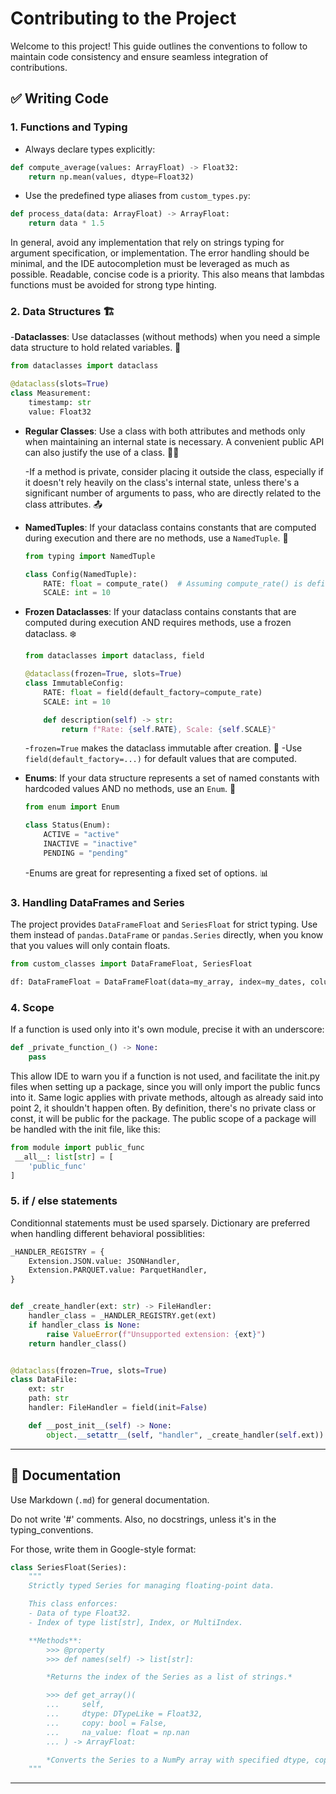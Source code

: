 # Contributing to the Project

Welcome to this project! This guide outlines the conventions to follow to maintain code consistency and ensure seamless integration of contributions.

## ✅ Writing Code

### 1. Functions and Typing

- Always declare types explicitly:

```python
def compute_average(values: ArrayFloat) -> Float32:
    return np.mean(values, dtype=Float32)
```

- Use the predefined type aliases from `custom_types.py`:

```python
def process_data(data: ArrayFloat) -> ArrayFloat:
    return data * 1.5
```

In general, avoid any implementation that rely on strings typing for argument specification, or implementation. The error handling should be minimal, and the IDE autocompletion must be leveraged as much as possible.
Readable, concise code is a priority. This also means that lambdas functions must be avoided for strong type hinting.

### 2. Data Structures 🏗️

-**Dataclasses**: Use dataclasses (without methods) when you need a simple data structure to hold related variables. 🧱

```python
from dataclasses import dataclass

@dataclass(slots=True)
class Measurement:
    timestamp: str
    value: Float32
```

- **Regular Classes**: Use a class with both attributes and methods only when maintaining an internal state is necessary. A convenient public API can also justify the use of a class. 👨‍💻

    -If a method is private, consider placing it outside the class, especially if it doesn't rely heavily on the class's internal state, unless there's a significant number of arguments to pass, who are directly related to the class attributes. 📤

- **NamedTuples**: If your dataclass contains constants that are computed during execution and there are no methods, use a `NamedTuple`. 🧮

    ```python
    from typing import NamedTuple

    class Config(NamedTuple):
        RATE: float = compute_rate()  # Assuming compute_rate() is defined elsewhere
        SCALE: int = 10
    ```

- **Frozen Dataclasses**: If your dataclass contains constants that are computed during execution AND requires methods, use a frozen dataclass. ❄️

    ```python
    from dataclasses import dataclass, field

    @dataclass(frozen=True, slots=True)
    class ImmutableConfig:
        RATE: float = field(default_factory=compute_rate)
        SCALE: int = 10

        def description(self) -> str:
            return f"Rate: {self.RATE}, Scale: {self.SCALE}"
    ```

    -`frozen=True` makes the dataclass immutable after creation. 🧊
    -Use `field(default_factory=...)` for default values that are computed.

- **Enums**: If your data structure represents a set of named constants with hardcoded values AND no methods, use an `Enum`. 🚦

    ```python
    from enum import Enum

    class Status(Enum):
        ACTIVE = "active"
        INACTIVE = "inactive"
        PENDING = "pending"
    ```

    -Enums are great for representing a fixed set of options. 📊

### 3. Handling DataFrames and Series

The project provides `DataFrameFloat` and `SeriesFloat` for strict typing. Use them instead of `pandas.DataFrame` or `pandas.Series` directly, when you know that you values will only contain floats.

```python
from custom_classes import DataFrameFloat, SeriesFloat

df: DataFrameFloat = DataFrameFloat(data=my_array, index=my_dates, columns=my_labels)
```

### 4. Scope

If a function is used only into it's own module, precise it with an underscore:

```python
def _private_function_() -> None:
    pass
```

This allow  IDE to warn you if a function is not used, and facilitate the init.py files when setting up a package, since you will only import the public funcs into it.
Same logic applies with private methods, altough as already said into point 2, it shouldn't happen often.
By definition, there's no private class or const, it will be public for the package.
The public scope of a package will be handled with the init file, like this:

```python
from module import public_func
 __all__: list[str] = [
    'public_func'
]
```

### 5. if / else statements

Conditionnal statements must be used sparsely. Dictionary are preferred when handling different behavioral possiblities:
```python
_HANDLER_REGISTRY = {
    Extension.JSON.value: JSONHandler,
    Extension.PARQUET.value: ParquetHandler,
}


def _create_handler(ext: str) -> FileHandler:
    handler_class = _HANDLER_REGISTRY.get(ext)
    if handler_class is None:
        raise ValueError(f"Unsupported extension: {ext}")
    return handler_class()


@dataclass(frozen=True, slots=True)
class DataFile:
    ext: str
    path: str
    handler: FileHandler = field(init=False)

    def __post_init__(self) -> None:
        object.__setattr__(self, "handler", _create_handler(self.ext))

```

---

## 📝 Documentation

Use Markdown (`.md`) for general documentation.

Do not write '#' comments.
Also, no docstrings, unless it's in the typing_conventions.

For those, write them in Google-style format:

```python
class SeriesFloat(Series):
    """
    Strictly typed Series for managing floating-point data.

    This class enforces:
    - Data of type Float32.
    - Index of type list[str], Index, or MultiIndex.

    **Methods**:
        >>> @property
        >>> def names(self) -> list[str]:

        *Returns the index of the Series as a list of strings.*

        >>> def get_array()(
        ...     self,
        ...     dtype: DTypeLike = Float32,
        ...     copy: bool = False,
        ...     na_value: float = np.nan
        ... ) -> ArrayFloat:

        *Converts the Series to a NumPy array with specified dtype, copy, and NA value.*
    """

```

---
